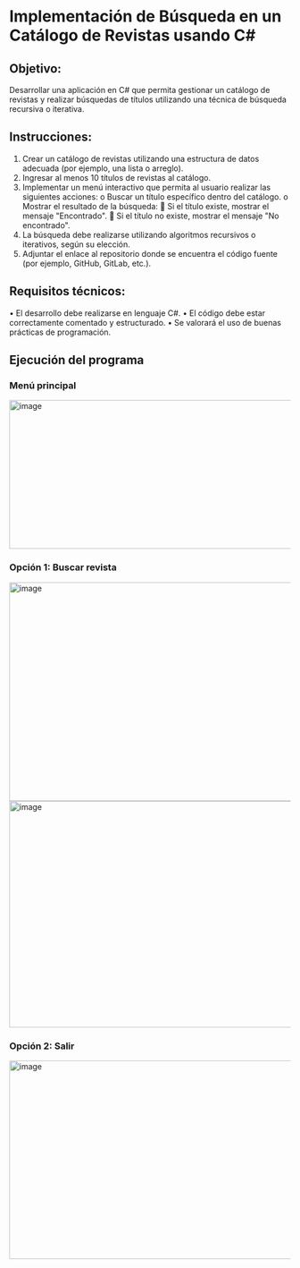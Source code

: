 # Implementación de Búsqueda en un Catálogo de Revistas usando C#

## Objetivo:
Desarrollar una aplicación en C# que permita gestionar un catálogo de revistas y realizar búsquedas de títulos utilizando una técnica de búsqueda recursiva o iterativa.

## Instrucciones:
1.	Crear un catálogo de revistas utilizando una estructura de datos adecuada (por ejemplo, una lista o arreglo).
2.	Ingresar al menos 10 títulos de revistas al catálogo.
3.	Implementar un menú interactivo que permita al usuario realizar las siguientes acciones:
o	Buscar un título específico dentro del catálogo.
o	Mostrar el resultado de la búsqueda:
	Si el título existe, mostrar el mensaje "Encontrado".
	Si el título no existe, mostrar el mensaje "No encontrado".
4.	La búsqueda debe realizarse utilizando algoritmos recursivos o iterativos, según su elección.
5.	Adjuntar el enlace al repositorio donde se encuentra el código fuente (por ejemplo, GitHub, GitLab, etc.).

## Requisitos técnicos:
•	El desarrollo debe realizarse en lenguaje C#.
•	El código debe estar correctamente comentado y estructurado.
•	Se valorará el uso de buenas prácticas de programación.

## Ejecución del programa
### Menú principal
 <img width="831" height="266" alt="image" src="https://github.com/user-attachments/assets/2e14ff73-a240-4188-b679-ac54825835fc" />

### Opción 1: Buscar revista
<img width="903" height="391" alt="image" src="https://github.com/user-attachments/assets/9b2793f4-71cf-4051-81d7-52aa3f123a1f" />
<img width="922" height="405" alt="image" src="https://github.com/user-attachments/assets/5afa9426-e37d-420c-81e0-009f2c907ba0" /> 

### Opción 2: Salir
<img width="975" height="355" alt="image" src="https://github.com/user-attachments/assets/bb3ad3ed-563a-4c51-944d-ec81a25f677d" />

 

